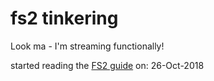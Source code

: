 # fs2 tinkering

Look ma - I'm streaming functionally!

started reading the [FS2 guide](http://fs2.io/guide.html) on: 26-Oct-2018

